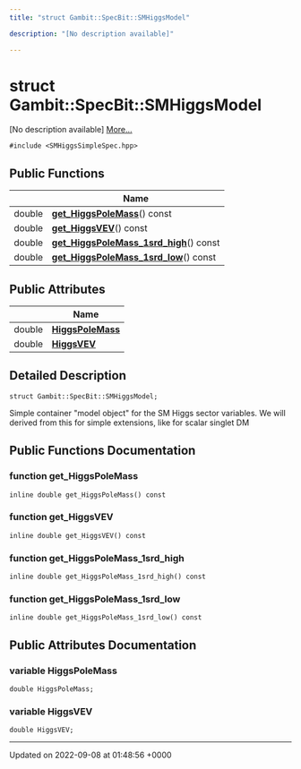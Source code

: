 ```yaml
---
title: "struct Gambit::SpecBit::SMHiggsModel"

description: "[No description available]"

---
```


# struct Gambit::SpecBit::SMHiggsModel



[No description available] [More...](#detailed-description)


`#include <SMHiggsSimpleSpec.hpp>`

## Public Functions

|                | Name           |
| -------------- | -------------- |
| double | **[get_HiggsPoleMass](/documentation/code/classes/structgambit_1_1specbit_1_1smhiggsmodel/#function-gambitspecbitsmhiggsmodel-get-higgspolemass)**() const |
| double | **[get_HiggsVEV](/documentation/code/classes/structgambit_1_1specbit_1_1smhiggsmodel/#function-gambitspecbitsmhiggsmodel-get-higgsvev)**() const |
| double | **[get_HiggsPoleMass_1srd_high](/documentation/code/classes/structgambit_1_1specbit_1_1smhiggsmodel/#function-gambitspecbitsmhiggsmodel-get-higgspolemass-1srd-high)**() const |
| double | **[get_HiggsPoleMass_1srd_low](/documentation/code/classes/structgambit_1_1specbit_1_1smhiggsmodel/#function-gambitspecbitsmhiggsmodel-get-higgspolemass-1srd-low)**() const |

## Public Attributes

|                | Name           |
| -------------- | -------------- |
| double | **[HiggsPoleMass](/documentation/code/classes/structgambit_1_1specbit_1_1smhiggsmodel/#variable-gambitspecbitsmhiggsmodel-higgspolemass)**  |
| double | **[HiggsVEV](/documentation/code/classes/structgambit_1_1specbit_1_1smhiggsmodel/#variable-gambitspecbitsmhiggsmodel-higgsvev)**  |

## Detailed Description

```
struct Gambit::SpecBit::SMHiggsModel;
```


Simple container "model object" for the SM Higgs sector variables. We will derived from this for simple extensions, like for scalar singlet DM 

## Public Functions Documentation

### function get_HiggsPoleMass

```
inline double get_HiggsPoleMass() const
```


### function get_HiggsVEV

```
inline double get_HiggsVEV() const
```


### function get_HiggsPoleMass_1srd_high

```
inline double get_HiggsPoleMass_1srd_high() const
```


### function get_HiggsPoleMass_1srd_low

```
inline double get_HiggsPoleMass_1srd_low() const
```


## Public Attributes Documentation

### variable HiggsPoleMass

```
double HiggsPoleMass;
```


### variable HiggsVEV

```
double HiggsVEV;
```


-------------------------------

Updated on 2022-09-08 at 01:48:56 +0000